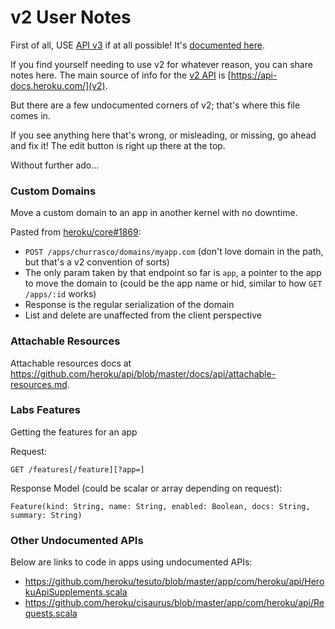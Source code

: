 # v2 User Notes

First of all, USE [API v3][v3] if at all possible! It's [documented here][v3].

If you find yourself needing to use v2 for whatever reason, you can share notes
here. The main source of info for the [v2 API][v2] is [https://api-docs.heroku.com/](v2).

But there are a few undocumented corners of v2; that's where this file comes in.

If you see anything here that's wrong, or misleading, or missing, go ahead and
fix it! The edit button is right up there at the top.

Without further ado…

### Custom Domains

Move a custom domain to an app in another kernel with no downtime.

Pasted from [heroku/core#1869](https://github.com/heroku/core/issues/1869#issuecomment-15153192):

- `POST /apps/churrasco/domains/myapp.com` (don't love domain in the path, but that's a v2 convention of sorts)
- The only param taken by that endpoint so far is `app`, a pointer to the app to move the domain to (could be the app name or hid, similar to how `GET /apps/:id` works)
- Response is the regular serialization of the domain
- List and delete are unaffected from the client perspective


### Attachable Resources

Attachable resources docs at <https://github.com/heroku/api/blob/master/docs/api/attachable-resources.md>.


[v3]: https://github.com/heroku/api-doc
[v2]: https://api-docs.heroku.com/

### Labs Features

Getting the features for an app

Request:

    GET /features[/feature][?app=]

Response Model (could be scalar or array depending on request):

    Feature(kind: String, name: String, enabled: Boolean, docs: String, summary: String)

### Other Undocumented APIs

Below are links to code in apps using undocumented APIs:
 - https://github.com/heroku/tesuto/blob/master/app/com/heroku/api/HerokuApiSupplements.scala
 - https://github.com/heroku/cisaurus/blob/master/app/com/heroku/api/Requests.scala

